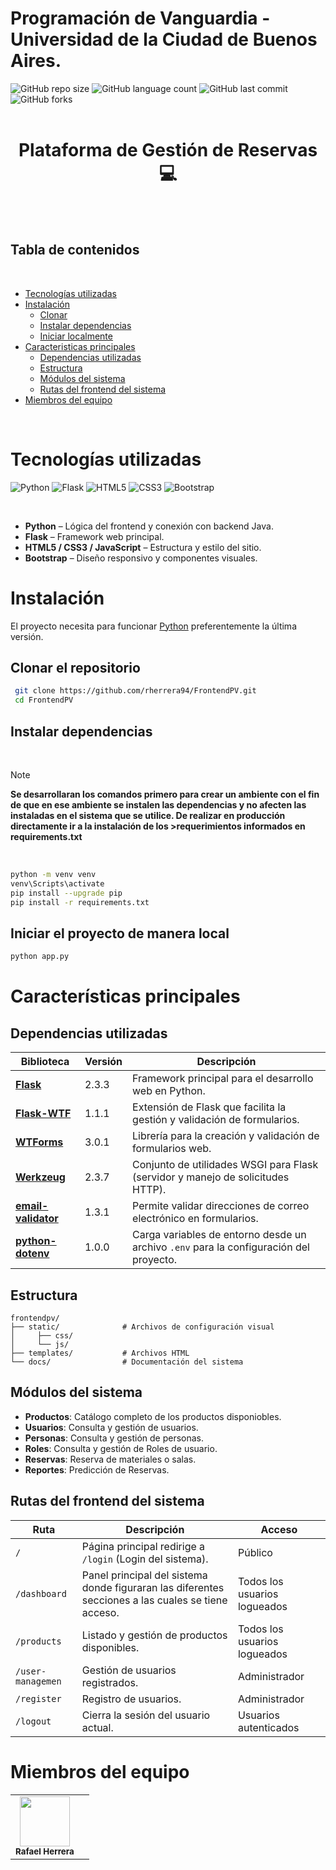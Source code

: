 # Programación de Vanguardia - Universidad de la Ciudad de Buenos Aires.
![GitHub repo size](https://img.shields.io/github/repo-size/rherrera94/FrontendPV?style=for-the-badge)
![GitHub language count](https://img.shields.io/github/languages/count/rherrera94/FrontendPV?style=for-the-badge)
![GitHub last commit](https://img.shields.io/github/last-commit/rherrera94/FrontendPV?style=for-the-badge)
![GitHub forks](https://img.shields.io/github/forks/rherrera94/FrontendPV?style=for-the-badge)
<br>
<br>

<h1 align="center" style="font-weight: bold;"> Plataforma de Gestión de Reservas 💻 </h1>

<br>
<br>


## Tabla de contenidos
<br>

- [Tecnologías utilizadas](#Tecnologías-utilizadas)
- [Instalación](#Instalación)
   - [Clonar](#Clonar-el-repositorio)
   - [Instalar dependencias](#Instalar-dependencias)
   - [Iniciar localmente](#Iniciar-el-proyecto-de-manera-local)
- [Caracteristicas principales](#Características-principales)
   - [Dependencias utilizadas](#Dependencias-utilizadas)
   - [Estructura](#Estructura)
   - [Módulos del sistema](#Módulos-del-sistema)
   - [Rutas del frontend del sistema](#Rutas-del-frontend-del-sistema)
- [Miembros del equipo](#Miembros-del-equipo)

<br>

# Tecnologías utilizadas

![Python](https://img.shields.io/badge/Python-3776AB?style=for-the-badge&logo=python&logoColor=white)
![Flask](https://img.shields.io/badge/Flask-000000?style=for-the-badge&logo=flask&logoColor=white)
![HTML5](https://img.shields.io/badge/HTML5-E34F26?style=for-the-badge&logo=html5&logoColor=white)
![CSS3](https://img.shields.io/badge/CSS3-1572B6?style=for-the-badge&logo=css3&logoColor=white)
![Bootstrap](https://img.shields.io/badge/Bootstrap-7952B3?style=for-the-badge&logo=bootstrap&logoColor=white)


<br>

- **Python** – Lógica del frontend y conexión con backend Java.
- **Flask** – Framework web principal.
- **HTML5 / CSS3 / JavaScript** – Estructura y estilo del sitio.
- **Bootstrap** – Diseño responsivo y componentes visuales.


# Instalación

 
El proyecto necesita para funcionar [Python](https://www.python.org/downloads/) preferentemente la última versión.


## Clonar el repositorio

   ```bash
    git clone https://github.com/rherrera94/FrontendPV.git
    cd FrontendPV
   ```
## Instalar dependencias

<br>

> [!NOTE] 
> **Se desarrollaran los comandos primero para crear un ambiente con el fin de que en ese ambiente se instalen las dependencias
> y no afecten las instaladas en el sistema que se utilice. De realizar en producción directamente ir a la instalación de los >requerimientos
>informados en requirements.txt**
<br>

```bash
python -m venv venv
venv\Scripts\activate
pip install --upgrade pip
pip install -r requirements.txt

```

## Iniciar el proyecto de manera local

```bash
python app.py
```
# Características principales

## Dependencias utilizadas

| Biblioteca | Versión | Descripción |
|-------------|----------|--------------|
| **[Flask](https://flask.palletsprojects.com/en/2.3.x/)** | 2.3.3 | Framework principal para el desarrollo web en Python. |
| **[Flask-WTF](https://flask-wtf.readthedocs.io/en/1.1.x/)** | 1.1.1 | Extensión de Flask que facilita la gestión y validación de formularios. |
| **[WTForms](https://wtforms.readthedocs.io/en/3.0.x/)** | 3.0.1 | Librería para la creación y validación de formularios web. |
| **[Werkzeug](https://werkzeug.palletsprojects.com/en/2.3.x/)** | 2.3.7 | Conjunto de utilidades WSGI para Flask (servidor y manejo de solicitudes HTTP). |
| **[email-validator](https://email-validator.readthedocs.io/en/latest/)** | 1.3.1 | Permite validar direcciones de correo electrónico en formularios. |
| **[python-dotenv](https://saurabh-kumar.com/python-dotenv/)** | 1.0.0 | Carga variables de entorno desde un archivo `.env` para la configuración del proyecto. |


## Estructura

```
frontendpv/
├── static/              # Archivos de configuración visual
│     ├── css/
│     └── js/   
├── templates/           # Archivos HTML
└── docs/                # Documentación del sistema
```

## Módulos del sistema

- **Productos**: Catálogo completo de los productos disponiobles.
- **Usuarios**: Consulta y gestión de usuarios.
- **Personas**: Consulta y gestión de personas.
- **Roles**: Consulta y gestión de Roles de usuario.
- **Reservas**: Reserva de materiales o salas.
- **Reportes**: Predicción de Reservas.

## Rutas del frontend del sistema

| Ruta | Descripción | Acceso |
|------|--------------|--------|
| `/` | Página principal redirige a `/login` (Login del sistema). | Público |
| `/dashboard` | Panel principal del sistema donde figuraran las diferentes secciones a las cuales se tiene acceso. | Todos los usuarios logueados |
| `/products` | Listado y gestión de productos disponibles. | Todos los usuarios logueados |
| `/user-managemen` | Gestión de usuarios registrados. | Administrador |
| `/register` | Registro de usuarios. | Administrador |
| `/logout` | Cierra la sesión del usuario actual. | Usuarios autenticados |

# Miembros del equipo
<table>
  <tr>
    <td align="center">
         <a href="https://github.com/rherrera94"><img src="https://avatars.githubusercontent.com/u/67210471?s=400&u=6a2ce8477fd073ddcd6c15add1e92aadbca22a03&v=4" width="80" height="80" /></a><br>
         <sub><b>Rafael Herrera</b></sub>
    </td>
    <td align="center"> 
    </td>
  </tr>
</table>
